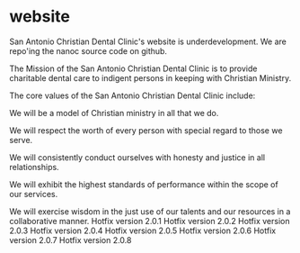 website
=======

San Antonio Christian Dental Clinic's website is underdevelopment.  We are repo'ing the nanoc source code on github.



The Mission of the San Antonio Christian Dental Clinic is to provide charitable dental care to indigent persons in keeping with Christian Ministry.

The core values of the San Antonio Christian Dental Clinic include:

We will be a model of Christian ministry in all that we do.

We will respect the worth of every person with special regard to those we serve. 

We will consistently conduct ourselves with honesty and justice in all relationships.

We will exhibit the highest standards of performance within the scope of our services.

We will exercise wisdom in the just use of our talents and our resources in a collaborative manner.
Hotfix version 2.0.1
Hotfix version 2.0.2
Hotfix version 2.0.3
Hotfix version 2.0.4
Hotfix version 2.0.5
Hotfix version 2.0.6
Hotfix version 2.0.7
Hotfix version 2.0.8
